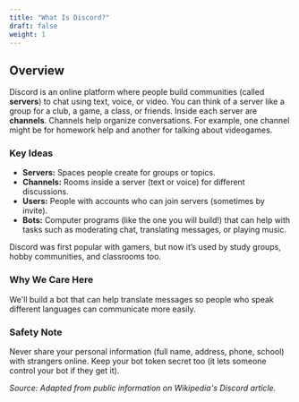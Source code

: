 ```yaml
---
title: "What Is Discord?"
draft: false
weight: 1
---
```


## Overview

Discord is an online platform where people build communities (called **servers**) to chat using text, voice, or video. You can think of a server like a group for a club, a game, a class, or friends. Inside each server are **channels**. Channels help organize conversations. For example, one channel might be for homework help and another for talking about videogames.

### Key Ideas
- **Servers:** Spaces people create for groups or topics.
- **Channels:** Rooms inside a server (text or voice) for different discussions.
- **Users:** People with accounts who can join servers (sometimes by invite).
- **Bots:** Computer programs (like the one you will build!) that can help with tasks such as moderating chat, translating messages, or playing music.

Discord was first popular with gamers, but now it’s used by study groups, hobby communities, and classrooms too.

### Why We Care Here
We'll build a bot that can help translate messages so people who speak different languages can communicate more easily.

### Safety Note
Never share your personal information (full name, address, phone, school) with strangers online. Keep your bot token secret too (it lets someone control your bot if they get it).

_Source: Adapted from public information on Wikipedia's Discord article._
